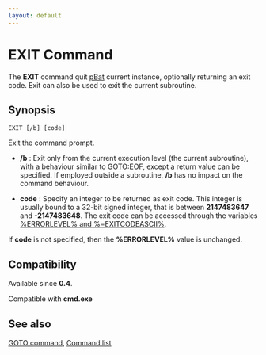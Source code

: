 ```yaml
---
layout: default
---
```

# EXIT Command

The **EXIT** command quit [pBat](pbat) current instance, optionally returning 
an exit code. Exit can also be used to exit the current subroutine.

## Synopsis

    EXIT [/b] [code]

Exit the command prompt.

* **/b** : Exit only from the current execution level \(the current 
  subroutine\), with a behaviour similar to [GOTO:EOF](goto), except a return 
  value can be specified. If employed outside a subroutine, **/b** has no 
  impact on the command behaviour.

* **code** : Specify an integer to be returned as exit code. This integer is 
  usually bound to a 32-bit signed integer, that is between **2147483647** and 
  **-2147483648**. The exit code can be accessed through the variables 
  [%ERRORLEVEL% and %=EXITCODEASCII%](errorlevel).

If **code** is not specified, then the **%ERRORLEVEL%** value is unchanged.

## Compatibility

Available since **0.4**.

Compatible with **cmd.exe**

## See also

[GOTO command](goto), [Command list](commands)

